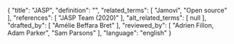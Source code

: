 {
    "title": "JASP",
    "definition": "",
    "related_terms": [
        "Jamovi",
        "Open source"
    ],
    "references": [
        "JASP Team (2020)"
    ],
    "alt_related_terms": [
        null
    ],
    "drafted_by": [
        "Amélie Beffara Bret"
    ],
    "reviewed_by": [
        "Adrien Fillon, Adam Parker",
        "Sam Parsons"
    ],
    "language": "english"
}